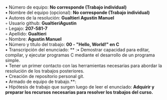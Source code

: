 • Número de equipo: **No corresponde (Trabajo individual)**  
• Nombre del equipo (opcional): **No corresponde (Trabajo individual)**  
• Autores de la resolución: **Gualtieri Agustin Manuel**  
◦ Usuario github: **GualtieriAgustin**  
◦ Legajo: **207-581-7**  
◦ Apellido: **Gualtieri**  
◦ Nombre: **Agustin Manuel**  
• Número y título del trabajo: **00 - "Hello, World!" en C**  
• Transcripción del enunciado: ** :• Demostrar capacidad para editar, compilar, y ejecutar programas C mediante el desarrollo de un programa simple.  
                                  • Tener un primer contacto con las herramientas necesarias para abordar la resolución de los trabajos posteriores.  
                                  • Creación de repositorio personal git.  
                                  • Armado de equipo de trabajo.**:  
• Hipótesis de trabajo que surgen luego de leer el enunciado: **Adquirir y preparar los recursos necesarias para resolver los trabajos del curso.**  
